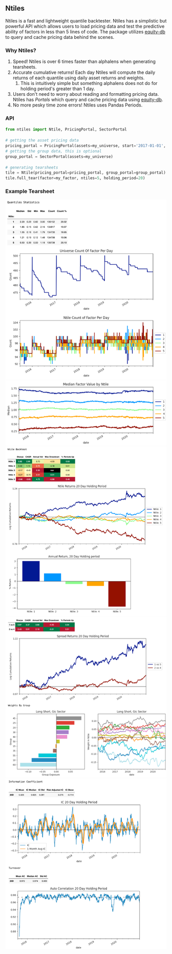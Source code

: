 ## Ntiles
Ntiles is a fast and lightweight quantile backtester. 
Ntiles has a simplistic but powerful API which allows users to load pricing data and test the predictive ability of factors in less than 5 lines of code. 
The package utilizes [equity-db](https://github.com/Alexd14/equity-db) to query and cache pricing data behind the scenes.

### Why Ntiles?
1) Speed! Ntiles is over 6 times faster than alphalens when generating tearsheets.
2) Accurate cumulative returns! Each day Ntiles will compute the daily returns of each quantile using daily asset
   returns and weights.
    1) This is intuitively simple but something alphalens does not do for holding period's greater than 1 day.
3) Users don't need to worry about reading and formatting pricing data. Ntiles has *Portals* which query and cache 
pricing data using [equity-db](https://github.com/Alexd14/equity-db).
4) No more pesky time zone errors! Ntiles uses Pandas Periods.

### API
```python
from ntiles import Ntile, PricingPortal, SectorPortal

# getting the asset pricing data
pricing_portal = PricingPortal(assets=my_universe, start='2017-01-01', end='2021-01-01')
# getting the group data, this is optional
group_portal = SectorPortal(assets=my_universe)

# generating tearsheets
tile = Ntile(pricing_portal=pricing_portal, group_portal=group_portal)
tile.full_tear(factor=my_factor, ntiles=5, holding_period=20)
```

### Example Tearsheet
![](ntiles/examples/inspection_1.png)
![](ntiles/examples/inspection_2.png)
![](ntiles/examples/return_1.png)
![](ntiles/examples/return_2.png)
![](ntiles/examples/ic_ac.png)